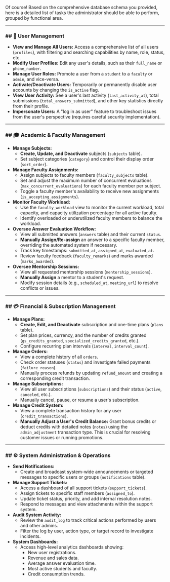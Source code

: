 Of course! Based on the comprehensive database schema you provided, here is a detailed list of tasks the administrator should be able to perform, grouped by functional area.

---

### ## 👤 User Management

* **View and Manage All Users:** Access a comprehensive list of all users (`profiles`), with filtering and searching capabilities by name, role, status, etc.
* **Modify User Profiles:** Edit any user's details, such as their `full_name` or `phone_number`.
* **Manage User Roles:** Promote a user from a `student` to a `faculty` or `admin`, and vice-versa.
* **Activate/Deactivate Users:** Temporarily or permanently disable user accounts by changing the `is_active` flag.
* **View User Activity:** See a user's last activity (`last_activity_at`), total submissions (`total_answers_submitted`), and other key statistics directly from their profile.
* **Impersonate Users:** A "log in as user" feature to troubleshoot issues from the user's perspective (requires careful security implementation).

---

### ## 🎓 Academic & Faculty Management

* **Manage Subjects:**
    * **Create, Update, and Deactivate** subjects (`subjects` table).
    * Set subject categories (`category`) and control their display order (`sort_order`).
* **Manage Faculty Assignments:**
    * Assign subjects to faculty members (`faculty_subjects` table).
    * Set and adjust the maximum number of concurrent evaluations (`max_concurrent_evaluations`) for each faculty member per subject.
    * Toggle a faculty member's availability to receive new assignments (`is_accepting_assignments`).
* **Monitor Faculty Workload:**
    * Use the `faculty_workload` view to monitor the current workload, total capacity, and capacity utilization percentage for all active faculty.
    * Identify overloaded or underutilized faculty members to balance the workload.
* **Oversee Answer Evaluation Workflow:**
    * View all submitted answers (`answers` table) and their current `status`.
    * **Manually Assign/Re-assign** an answer to a specific faculty member, overriding the automated system if necessary.
    * Track key timestamps: `submitted_at`, `assigned_at`, `evaluated_at`.
    * Review faculty feedback (`faculty_remarks`) and marks awarded (`marks_awarded`).
* **Oversee Mentorship Sessions:**
    * View all requested mentorship sessions (`mentorship_sessions`).
    * **Manually Assign** a mentor to a student's request.
    * Modify session details (e.g., `scheduled_at`, `meeting_url`) to resolve conflicts or issues.

---

### ## 💳 Financial & Subscription Management

* **Manage Plans:**
    * **Create, Edit, and Deactivate** subscription and one-time plans (`plans` table).
    * Set plan prices, currency, and the number of credits granted (`gs_credits_granted`, `specialized_credits_granted`, etc.).
    * Configure recurring plan intervals (`interval`, `interval_count`).
* **Manage Orders:**
    * View a complete history of all `orders`.
    * Check order statuses (`status`) and investigate failed payments (`failure_reason`).
    * Manually process refunds by updating `refund_amount` and creating a corresponding credit transaction.
* **Manage Subscriptions:**
    * View all user subscriptions (`subscriptions`) and their status (`active`, `canceled`, etc.).
    * Manually cancel, pause, or resume a user's subscription.
* **Manage Credit System:**
    * View a complete transaction history for any user (`credit_transactions`).
    * **Manually Adjust a User's Credit Balance:** Grant bonus credits or deduct credits with detailed notes (`notes`) using the `admin_adjustment` transaction type. This is crucial for resolving customer issues or running promotions.

---

### ## ⚙️ System Administration & Operations

* **Send Notifications:**
    * Create and broadcast system-wide announcements or targeted messages to specific users or groups (`notifications` table).
* **Manage Support Tickets:**
    * Access a dashboard of all support tickets (`support_tickets`).
    * Assign tickets to specific staff members (`assigned_to`).
    * Update ticket status, priority, and add internal resolution notes.
    * Respond to messages and view attachments within the support system.
* **Audit System Activity:**
    * Review the `audit_log` to track critical actions performed by users and other admins.
    * Filter the log by user, action type, or target record to investigate incidents.
* **System Dashboards:**
    * Access high-level analytics dashboards showing:
        * New user registrations.
        * Revenue and sales data.
        * Average answer evaluation time.
        * Most active students and faculty.
        * Credit consumption trends.
